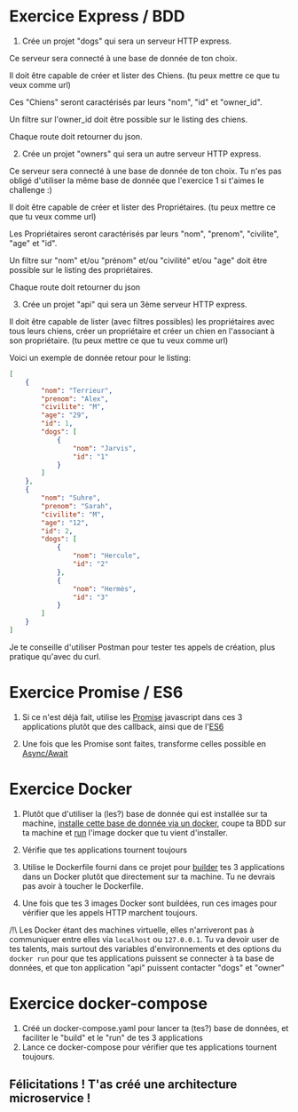 # Exercice Express / BDD
1. Crée un projet "dogs" qui sera un serveur HTTP express.

Ce serveur sera connecté à une base de donnée de ton choix.

Il doit être capable de créer et lister des Chiens. (tu peux mettre ce que tu veux comme url)

Ces "Chiens" seront caractérisés par leurs "nom", "id" et "owner_id".

Un filtre sur l'owner_id doit être possible sur le listing des chiens.

Chaque route doit retourner du json.

2. Crée un projet "owners" qui sera un autre serveur HTTP express.

Ce serveur sera connecté à une base de donnée de ton choix. Tu n'es pas obligé d'utiliser la même base de donnée que l'exercice 1 si t'aimes le challenge :)

Il doit être capable de créer et lister des Propriétaires. (tu peux mettre ce que tu veux comme url)

Les Propriétaires seront caractérisés par leurs "nom", "prenom", "civilite", "age" et "id".

Un filtre sur "nom" et/ou "prénom" et/ou "civilité" et/ou "age" doit être possible sur le listing des propriétaires.

Chaque route doit retourner du json

3. Crée un projet "api" qui sera un 3ème serveur HTTP express.

Il doit être capable de lister (avec filtres possibles) les propriétaires avec tous leurs chiens, créer un propriétaire et créer un chien en l'associant à son propriétaire. (tu peux mettre ce que tu veux comme url)

Voici un exemple de donnée retour pour le listing:
```json
[
    {
        "nom": "Terrieur",
        "prenom": "Alex",
        "civilite": "M",
        "age": "29",
        "id": 1,
        "dogs": [
            {
                "nom": "Jarvis",
                "id": "1"
            }
        ]
    },
    {
        "nom": "Suhre",
        "prenom": "Sarah",
        "civilite": "M",
        "age": "12",
        "id": 2,
        "dogs": [
            {
                "nom": "Hercule",
                "id": "2"
            },
            {
                "nom": "Hermès",
                "id": "3"
            }
        ]
    }
]
```

Je te conseille d'utiliser Postman pour tester tes appels de création, plus pratique qu'avec du curl.

# Exercice Promise / ES6

1. Si ce n'est déjà fait, utilise les [Promise](https://developer.mozilla.org/fr/docs/Web/JavaScript/Reference/Objets_globaux/Promise) javascript dans ces 3 applications plutôt que des callback, ainsi que de l'[ES6](http://es6-features.org/)

2. Une fois que les Promise sont faites, transforme celles possible en [Async/Await](https://medium.com/@Abazhenov/using-async-await-in-express-with-node-8-b8af872c0016)

# Exercice Docker

1. Plutôt que d'utiliser la (les?) base de donnée qui est installée sur ta machine, [installe cette base de donnée via un docker](https://docs.docker.com/engine/reference/commandline/pull/), coupe ta BDD sur ta machine et [run](https://docs.docker.com/engine/reference/run/) l'image docker que tu vient d'installer.

2. Vérifie que tes applications tournent toujours

3. Utilise le Dockerfile fourni dans ce projet pour [builder](https://docs.docker.com/engine/reference/commandline/build/) tes 3 applications dans un Docker plutôt que directement sur ta machine. Tu ne devrais pas avoir à toucher le Dockerfile.

4. Une fois que tes 3 images Docker sont buildées, run ces images pour vérifier que les appels HTTP marchent toujours. 

/!\ Les Docker étant des machines virtuelle, elles n'arriveront pas à communiquer entre elles via `localhost` ou `127.0.0.1`. Tu va devoir user de tes talents, mais surtout des variables d'environnements et des options du `docker run` pour que tes applications puissent se connecter à ta base de données, et que ton application "api" puissent contacter "dogs" et "owner"

# Exercice docker-compose

1. Créé un docker-compose.yaml pour lancer ta (tes?) base de données, et faciliter le "build" et le "run" de tes 3 applications
2. Lance ce docker-compose pour vérifier que tes applications tournent toujours.

## Félicitations ! T'as créé une architecture microservice !
